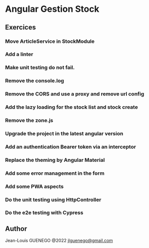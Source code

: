 # Angular Gestion Stock

## Exercices

### Move ArticleService in StockModule

### Add a linter

### Make unit testing do not fail.

### Remove the console.log

### Remove the CORS and use a proxy and remove url config

### Add the lazy loading for the stock list and stock create

### Remove the zone.js

### Upgrade the project in the latest angular version

### Add an authentication Bearer token via an interceptor

### Replace the theming by Angular Material

### Add some error management in the form

### Add some PWA aspects

### Do the unit testing using HttpController

### Do the e2e testing with Cypress

## Author

Jean-Louis GUENEGO @2022
<jlguenego@gmail.com>
